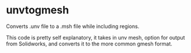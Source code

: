 # unvtogmesh
Converts .unv file to a .msh file while including regions.

This code is pretty self explanatory, it takes in unv mesh, option for output from Solidworks, and converts it to the more common gmesh format.